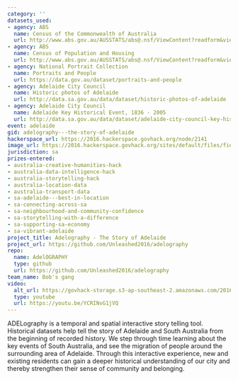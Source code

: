 ```yaml
---
category: ''
datasets_used:
- agency: ABS
  name: Census of the Commonwealth of Australia
  url: http://www.abs.gov.au/AUSSTATS/abs@.nsf/ViewContent?readform&view=ProductsbyCatalogue&Action=Expand&Num=2.2
- agency: ABS
  name: Census of Population and Housing
  url: http://www.abs.gov.au/AUSSTATS/abs@.nsf/ViewContent?readform&view=ProductsbyCatalogue&Action=Expand&Num=2.2
- agency: National Portrait Collection
  name: Portraits and People
  url: https://data.gov.au/dataset/portraits-and-people
- agency: Adelaide City Council
  name: Historic photos of Adelaide
  url: http://data.sa.gov.au/data/dataset/historic-photos-of-adelaide
- agency: Adelaide City Council
  name: Adelaide Key Historical Event, 1836 - 2005
  url: http://data.sa.gov.au/data/dataset/adelaide-city-council-key-historical-dates
event: adelaide
gid: adelography---the-story-of-adelaide
hackerspace_url: https://2016.hackerspace.govhack.org/node/2141
image_url: https://2016.hackerspace.govhack.org/sites/default/files/field/image/AdelOGRAPHYiconjpg.jpg
jurisdiction: sa
prizes-entered:
- australia-creative-humanities-hack
- australia-data-intelligence-hack
- australia-storytelling-hack
- australia-location-data
- australia-transport-data
- sa-adelaide---best-in-location
- sa-connecting-across-sa
- sa-neighbourhood-and-community-confidence
- sa-storytelling-with-a-difference
- sa-supporting-sa-economy
- sa-vibrant-adelaide
project_title: Adelography - The Story of Adelaide
project_url: https://github.com/Unleashed2016/adelography
repo:
  name: AdelOGRAPHY
  type: github
  url: https://github.com/Unleashed2016/adelography
team_name: Bob's gang
video:
  alt_url: https://govhack-storage.s3-ap-southeast-2.amazonaws.com/2016/adelographynew.mp4
  type: youtube
  url: https://youtu.be/YCRINvG1jVQ
---
```


ADELography is a temporal and spatial interactive story telling tool. Historical datasets help tell the story of Adelaide and South Australia from the beginning of recorded history. We step through time learning about the key events of South Australia, and see the migration of people around the surrounding area of Adelaide.
Through this interactive experience, new and existing residents can gain a deeper historical understanding of our city and thereby strengthen their sense of community and belonging.